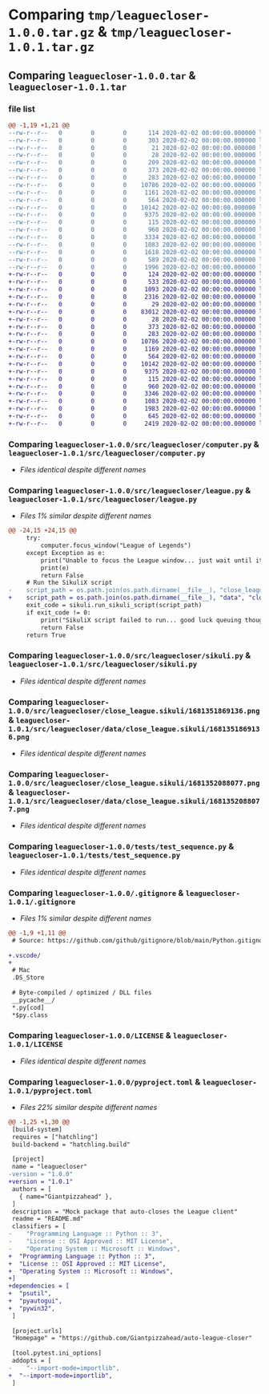 # Comparing `tmp/leaguecloser-1.0.0.tar.gz` & `tmp/leaguecloser-1.0.1.tar.gz`

## Comparing `leaguecloser-1.0.0.tar` & `leaguecloser-1.0.1.tar`

### file list

```diff
@@ -1,19 +1,21 @@
--rw-r--r--   0        0        0      114 2020-02-02 00:00:00.000000 leaguecloser-1.0.0/InitVenv.ps1
--rw-r--r--   0        0        0      303 2020-02-02 00:00:00.000000 leaguecloser-1.0.0/Makefile
--rw-r--r--   0        0        0       21 2020-02-02 00:00:00.000000 leaguecloser-1.0.0/dev-requirements.txt
--rw-r--r--   0        0        0       28 2020-02-02 00:00:00.000000 leaguecloser-1.0.0/requirements.txt
--rw-r--r--   0        0        0      209 2020-02-02 00:00:00.000000 leaguecloser-1.0.0/.vscode/settings.json
--rw-r--r--   0        0        0      373 2020-02-02 00:00:00.000000 leaguecloser-1.0.0/src/app.py
--rw-r--r--   0        0        0      283 2020-02-02 00:00:00.000000 leaguecloser-1.0.0/src/leaguecloser/__init__.py
--rw-r--r--   0        0        0    10786 2020-02-02 00:00:00.000000 leaguecloser-1.0.0/src/leaguecloser/computer.py
--rw-r--r--   0        0        0     1161 2020-02-02 00:00:00.000000 leaguecloser-1.0.0/src/leaguecloser/league.py
--rw-r--r--   0        0        0      564 2020-02-02 00:00:00.000000 leaguecloser-1.0.0/src/leaguecloser/sikuli.py
--rw-r--r--   0        0        0    10142 2020-02-02 00:00:00.000000 leaguecloser-1.0.0/src/leaguecloser/close_league.sikuli/1681351869136.png
--rw-r--r--   0        0        0     9375 2020-02-02 00:00:00.000000 leaguecloser-1.0.0/src/leaguecloser/close_league.sikuli/1681352088077.png
--rw-r--r--   0        0        0      115 2020-02-02 00:00:00.000000 leaguecloser-1.0.0/src/leaguecloser/close_league.sikuli/close_league.py
--rw-r--r--   0        0        0      960 2020-02-02 00:00:00.000000 leaguecloser-1.0.0/tests/test_sequence.py
--rw-r--r--   0        0        0     3334 2020-02-02 00:00:00.000000 leaguecloser-1.0.0/.gitignore
--rw-r--r--   0        0        0     1083 2020-02-02 00:00:00.000000 leaguecloser-1.0.0/LICENSE
--rw-r--r--   0        0        0     1618 2020-02-02 00:00:00.000000 leaguecloser-1.0.0/README.md
--rw-r--r--   0        0        0      589 2020-02-02 00:00:00.000000 leaguecloser-1.0.0/pyproject.toml
--rw-r--r--   0        0        0     1996 2020-02-02 00:00:00.000000 leaguecloser-1.0.0/PKG-INFO
+-rw-r--r--   0        0        0      124 2020-02-02 00:00:00.000000 leaguecloser-1.0.1/Dev Setup.ps1
+-rw-r--r--   0        0        0      533 2020-02-02 00:00:00.000000 leaguecloser-1.0.1/Makefile
+-rw-r--r--   0        0        0     1093 2020-02-02 00:00:00.000000 leaguecloser-1.0.1/misc/Auto League Closer.spec
+-rw-r--r--   0        0        0     2316 2020-02-02 00:00:00.000000 leaguecloser-1.0.1/misc/InstallerSetupScript.iss
+-rw-r--r--   0        0        0       29 2020-02-02 00:00:00.000000 leaguecloser-1.0.1/misc/dev-requirements.txt
+-rw-r--r--   0        0        0    83012 2020-02-02 00:00:00.000000 leaguecloser-1.0.1/misc/icon.ico
+-rw-r--r--   0        0        0       28 2020-02-02 00:00:00.000000 leaguecloser-1.0.1/misc/requirements.txt
+-rw-r--r--   0        0        0      373 2020-02-02 00:00:00.000000 leaguecloser-1.0.1/src/app.py
+-rw-r--r--   0        0        0      283 2020-02-02 00:00:00.000000 leaguecloser-1.0.1/src/leaguecloser/__init__.py
+-rw-r--r--   0        0        0    10786 2020-02-02 00:00:00.000000 leaguecloser-1.0.1/src/leaguecloser/computer.py
+-rw-r--r--   0        0        0     1169 2020-02-02 00:00:00.000000 leaguecloser-1.0.1/src/leaguecloser/league.py
+-rw-r--r--   0        0        0      564 2020-02-02 00:00:00.000000 leaguecloser-1.0.1/src/leaguecloser/sikuli.py
+-rw-r--r--   0        0        0    10142 2020-02-02 00:00:00.000000 leaguecloser-1.0.1/src/leaguecloser/data/close_league.sikuli/1681351869136.png
+-rw-r--r--   0        0        0     9375 2020-02-02 00:00:00.000000 leaguecloser-1.0.1/src/leaguecloser/data/close_league.sikuli/1681352088077.png
+-rw-r--r--   0        0        0      115 2020-02-02 00:00:00.000000 leaguecloser-1.0.1/src/leaguecloser/data/close_league.sikuli/close_league.py
+-rw-r--r--   0        0        0      960 2020-02-02 00:00:00.000000 leaguecloser-1.0.1/tests/test_sequence.py
+-rw-r--r--   0        0        0     3346 2020-02-02 00:00:00.000000 leaguecloser-1.0.1/.gitignore
+-rw-r--r--   0        0        0     1083 2020-02-02 00:00:00.000000 leaguecloser-1.0.1/LICENSE
+-rw-r--r--   0        0        0     1983 2020-02-02 00:00:00.000000 leaguecloser-1.0.1/README.md
+-rw-r--r--   0        0        0      645 2020-02-02 00:00:00.000000 leaguecloser-1.0.1/pyproject.toml
+-rw-r--r--   0        0        0     2419 2020-02-02 00:00:00.000000 leaguecloser-1.0.1/PKG-INFO
```

### Comparing `leaguecloser-1.0.0/src/leaguecloser/computer.py` & `leaguecloser-1.0.1/src/leaguecloser/computer.py`

 * *Files identical despite different names*

### Comparing `leaguecloser-1.0.0/src/leaguecloser/league.py` & `leaguecloser-1.0.1/src/leaguecloser/league.py`

 * *Files 1% similar despite different names*

```diff
@@ -24,15 +24,15 @@
     try:
         computer.focus_window("League of Legends")
     except Exception as e:
         print("Unable to focus the League window... just wait until it opens :)")
         print(e)
         return False
     # Run the SikuliX script
-    script_path = os.path.join(os.path.dirname(__file__), "close_league.sikuli")
+    script_path = os.path.join(os.path.dirname(__file__), "data", "close_league.sikuli")
     exit_code = sikuli.run_sikuli_script(script_path)
     if exit_code != 0:
         print("SikuliX script failed to run... good luck queuing though :)")
         return False
     return True
```

### Comparing `leaguecloser-1.0.0/src/leaguecloser/sikuli.py` & `leaguecloser-1.0.1/src/leaguecloser/sikuli.py`

 * *Files identical despite different names*

### Comparing `leaguecloser-1.0.0/src/leaguecloser/close_league.sikuli/1681351869136.png` & `leaguecloser-1.0.1/src/leaguecloser/data/close_league.sikuli/1681351869136.png`

 * *Files identical despite different names*

### Comparing `leaguecloser-1.0.0/src/leaguecloser/close_league.sikuli/1681352088077.png` & `leaguecloser-1.0.1/src/leaguecloser/data/close_league.sikuli/1681352088077.png`

 * *Files identical despite different names*

### Comparing `leaguecloser-1.0.0/tests/test_sequence.py` & `leaguecloser-1.0.1/tests/test_sequence.py`

 * *Files identical despite different names*

### Comparing `leaguecloser-1.0.0/.gitignore` & `leaguecloser-1.0.1/.gitignore`

 * *Files 1% similar despite different names*

```diff
@@ -1,9 +1,11 @@
 # Source: https://github.com/github/gitignore/blob/main/Python.gitignore
 
+.vscode/
+
 # Mac
 .DS_Store
 
 # Byte-compiled / optimized / DLL files
 __pycache__/
 *.py[cod]
 *$py.class
```

### Comparing `leaguecloser-1.0.0/LICENSE` & `leaguecloser-1.0.1/LICENSE`

 * *Files identical despite different names*

### Comparing `leaguecloser-1.0.0/pyproject.toml` & `leaguecloser-1.0.1/pyproject.toml`

 * *Files 22% similar despite different names*

```diff
@@ -1,25 +1,30 @@
 [build-system]
 requires = ["hatchling"]
 build-backend = "hatchling.build"
 
 [project]
 name = "leaguecloser"
-version = "1.0.0"
+version = "1.0.1"
 authors = [
   { name="Giantpizzahead" },
 ]
 description = "Mock package that auto-closes the League client"
 readme = "README.md"
 classifiers = [
-    "Programming Language :: Python :: 3",
-    "License :: OSI Approved :: MIT License",
-    "Operating System :: Microsoft :: Windows",
+  "Programming Language :: Python :: 3",
+  "License :: OSI Approved :: MIT License",
+  "Operating System :: Microsoft :: Windows",
+]
+dependencies = [
+  "psutil",
+  "pyautogui",
+  "pywin32",
 ]
 
 [project.urls]
 "Homepage" = "https://github.com/Giantpizzahead/auto-league-closer"
 
 [tool.pytest.ini_options]
 addopts = [
-    "--import-mode=importlib",
+  "--import-mode=importlib",
 ]
```

